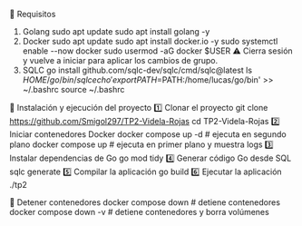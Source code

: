 📌 Requisitos
1. Golang
   sudo apt update
   sudo apt install golang -y
2. Docker
   sudo apt update
   sudo apt install docker.io -y
   sudo systemctl enable --now docker
   sudo usermod -aG docker $USER
  ⚠️ Cierra sesión y vuelve a iniciar para aplicar los cambios de grupo.
3. SQLC
   go install github.com/sqlc-dev/sqlc/cmd/sqlc@latest
   ls $HOME/go/bin/sqlc
   echo 'export PATH=$PATH:/home/lucas/go/bin' >> ~/.bashrc
   source ~/.bashrc

🚀 Instalación y ejecución del proyecto
1️⃣ Clonar el proyecto
  git clone https://github.com/Smigol297/TP2-Videla-Rojas
  cd TP2-Videla-Rojas
2️⃣ Iniciar contenedores Docker
  docker compose up -d       # ejecuta en segundo plano
  docker compose up           # ejecuta en primer plano y muestra logs
3️⃣ Instalar dependencias de Go
  go mod tidy
4️⃣ Generar código Go desde SQL
  sqlc generate
5️⃣ Compilar la aplicación
  go build
6️⃣ Ejecutar la aplicación
  ./tp2

🛑 Detener contenedores
  docker compose down        # detiene contenedores
  docker compose down -v     # detiene contenedores y borra volúmenes
